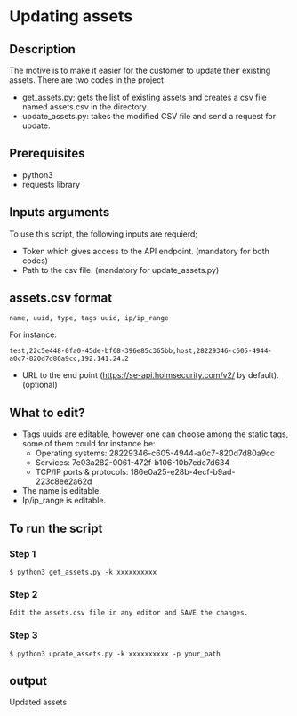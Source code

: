 # Updating assets 

## Description 
The motive is to make it easier for the customer to update their existing assets. There are two codes in the project: 
* get_assets.py; gets the list of existing assets and creates a csv file named assets.csv in the directory.
* update_assets.py: takes the modified CSV file and send a request for update. 

## Prerequisites
* python3
* requests library

## Inputs arguments
To use this script, the following inputs are requierd; 
* Token which gives access to the API endpoint. (mandatory for both codes)
* Path to the csv file. (mandatory for update_assets.py)

## assets.csv format
```
name, uuid, type, tags uuid, ip/ip_range
```

For instance: 

```
test,22c5e448-0fa0-45de-bf68-396e85c365bb,host,28229346-c605-4944-a0c7-820d7d80a9cc,192.141.24.2
```
* URL to the end point (https://se-api.holmsecurity.com/v2/ by default). (optional)

## What to edit?
* Tags uuids are editable, however one can choose among the static tags, some of them could for instance be: 
    * Operating systems: 28229346-c605-4944-a0c7-820d7d80a9cc
    * Services: 7e03a282-0061-472f-b106-10b7edc7d634
    * TCP/IP ports & protocols: 186e0a25-e28b-4ecf-b9ad-223c8ee2a62d
* The name is editable.
* Ip/ip_range is editable.

## To run the script
### Step 1

```
$ python3 get_assets.py -k xxxxxxxxxx 
```
### Step 2 
`
Edit the assets.csv file in any editor and SAVE the changes.
`
### Step 3 
```
$ python3 update_assets.py -k xxxxxxxxxx -p your_path
```

##  output
Updated assets
